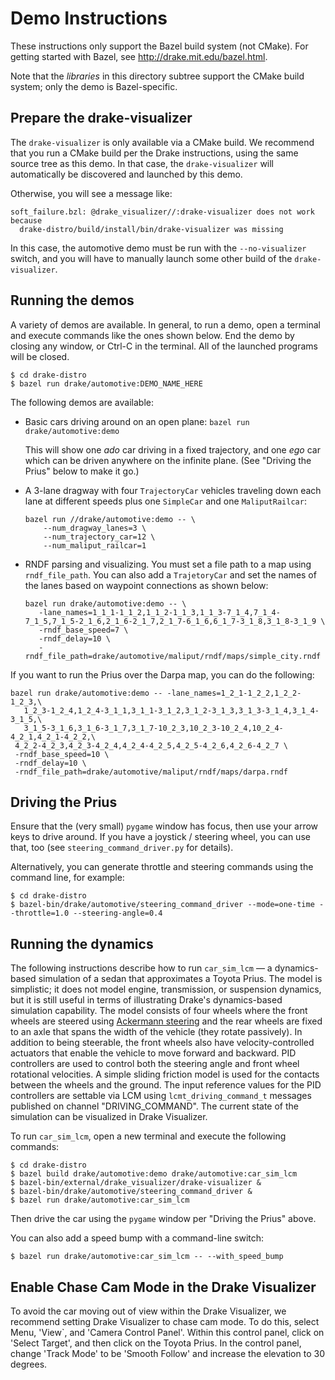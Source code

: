 Demo Instructions
=================

These instructions only support the Bazel build system (not CMake).  For
getting started with Bazel, see http://drake.mit.edu/bazel.html.

Note that the *libraries* in this directory subtree support the CMake build
system; only the demo is Bazel-specific.

Prepare the drake-visualizer
----------------------------

The ``drake-visualizer`` is only available via a CMake build.  We recommend
that you run a CMake build per the Drake instructions, using the same source
tree as this demo.  In that case, the ``drake-visualizer`` will automatically
be discovered and launched by this demo.

Otherwise, you will see a message like:

```
soft_failure.bzl: @drake_visualizer//:drake-visualizer does not work because
  drake-distro/build/install/bin/drake-visualizer was missing
```

In this case, the automotive demo must be run with the ``--no-visualizer``
switch, and you will have to manually launch some other build of the
``drake-visualizer``.

Running the demos
-----------------

A variety of demos are available.  In general, to run a demo, open a
terminal and execute commands like the ones shown below. End the demo by closing
any window, or Ctrl-C in the terminal.  All of the launched programs will be
closed.

```
$ cd drake-distro
$ bazel run drake/automotive:DEMO_NAME_HERE
```

The following demos are available:

 * Basic cars driving around on an open plane:
   `bazel run drake/automotive:demo`

   This will show one _ado_ car driving in a fixed trajectory, and one _ego_
   car which can be driven anywhere on the infinite plane.  (See "Driving
   the Prius" below to make it go.)

 * A 3-lane dragway with four `TrajectoryCar` vehicles traveling down each lane
   at different speeds plus one `SimpleCar` and one `MaliputRailcar`:

   ```
   bazel run //drake/automotive:demo -- \
       --num_dragway_lanes=3 \
       --num_trajectory_car=12 \
       --num_maliput_railcar=1
   ```
 * RNDF parsing and visualizing. You must set a file path to a map using
 `rndf_file_path`. You can also add a `TrajetoryCar` and set the names of the lanes
 based on waypoint connections as shown below:

   ```
   bazel run drake/automotive:demo -- \
      -lane_names=1_1_1-1_1_2,1_1_2-1_1_3,1_1_3-7_1_4,7_1_4-7_1_5,7_1_5-2_1_6,2_1_6-2_1_7,2_1_7-6_1_6,6_1_7-3_1_8,3_1_8-3_1_9 \
      -rndf_base_speed=7 \
      -rndf_delay=10 \
      -rndf_file_path=drake/automotive/maliput/rndf/maps/simple_city.rndf
   ```

 If you want to run the Prius over the Darpa map, you can do the following:

   ```
   bazel run drake/automotive:demo -- -lane_names=1_2_1-1_2_2,1_2_2-1_2_3,\
      1_2_3-1_2_4,1_2_4-3_1_1,3_1_1-3_1_2,3_1_2-3_1_3,3_1_3-3_1_4,3_1_4-3_1_5,\
      3_1_5-3_1_6,3_1_6-3_1_7,3_1_7-10_2_3,10_2_3-10_2_4,10_2_4-4_2_1,4_2_1-4_2_2,\
    4_2_2-4_2_3,4_2_3-4_2_4,4_2_4-4_2_5,4_2_5-4_2_6,4_2_6-4_2_7 \
    -rndf_base_speed=10 \
    -rndf_delay=10 \
    -rndf_file_path=drake/automotive/maliput/rndf/maps/darpa.rndf
   ```

Driving the Prius
-----------------

Ensure that the (very small) `pygame` window has focus, then use your arrow
keys to drive around.  If you have a joystick / steering wheel, you can use
that, too (see `steering_command_driver.py` for details).

Alternatively, you can generate throttle and steering commands using the
command line, for example:

```
$ cd drake-distro
$ bazel-bin/drake/automotive/steering_command_driver --mode=one-time --throttle=1.0 --steering-angle=0.4
```

Running the dynamics
--------------------

The following instructions describe how to run `car_sim_lcm` — a
dynamics-based simulation of a sedan that approximates a Toyota Prius. The model
is simplistic; it does not model engine, transmission, or suspension
dynamics, but it is still useful in terms of illustrating Drake's dynamics-based
simulation capability. The model consists of four wheels where the front wheels
are steered using
[Ackermann steering](https://en.wikipedia.org/wiki/Ackermann_steering_geometry)
and the rear wheels are fixed to an axle that spans the width of the
vehicle (they rotate passively). In addition to being steerable, the front
wheels also have velocity-controlled actuators that enable the vehicle to move
forward and backward. PID controllers are used to control both the steering
angle and front wheel rotational velocities. A simple sliding friction model is
used for the contacts between the wheels and the ground. The input reference
values for the PID controllers are settable via LCM using
`lcmt_driving_command_t` messages published on channel "DRIVING_COMMAND". The
current state of the simulation can be visualized in Drake Visualizer.

To run `car_sim_lcm`, open a new terminal and execute the following commands:

```
$ cd drake-distro
$ bazel build drake/automotive:demo drake/automotive:car_sim_lcm
$ bazel-bin/external/drake_visualizer/drake-visualizer &
$ bazel-bin/drake/automotive/steering_command_driver &
$ bazel run drake/automotive:car_sim_lcm
```

Then drive the car using the `pygame` window per "Driving the Prius" above.

You can also add a speed bump with a command-line switch:

```
$ bazel run drake/automotive:car_sim_lcm -- --with_speed_bump
```

Enable Chase Cam Mode in the Drake Visualizer
---------------------------------------------

To avoid the car moving out of view within the Drake Visualizer, we recommend
setting Drake Visualizer to chase cam mode.  To do this, select Menu, 'View`,
and 'Camera Control Panel'. Within this control panel, click on 'Select Target',
and then click on the Toyota Prius.  In the control panel, change 'Track Mode'
to be 'Smooth Follow' and increase the elevation to 30 degrees.
